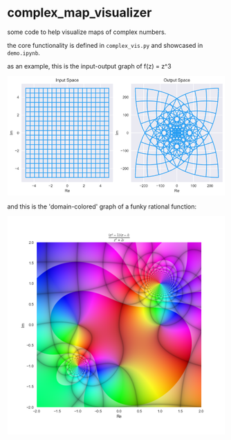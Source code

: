 # complex_map_visualizer

some code to help visualize maps of complex numbers.

the core functionality is defined in `complex_vis.py` and showcased in `demo.ipynb`.

as an example, this is the input-output graph of f(z) = z^3

<img src=figs/z^3.png></img>

and this is the 'domain-colored' graph of a funky rational function:

<img src=figs/domain_color_funky.png>